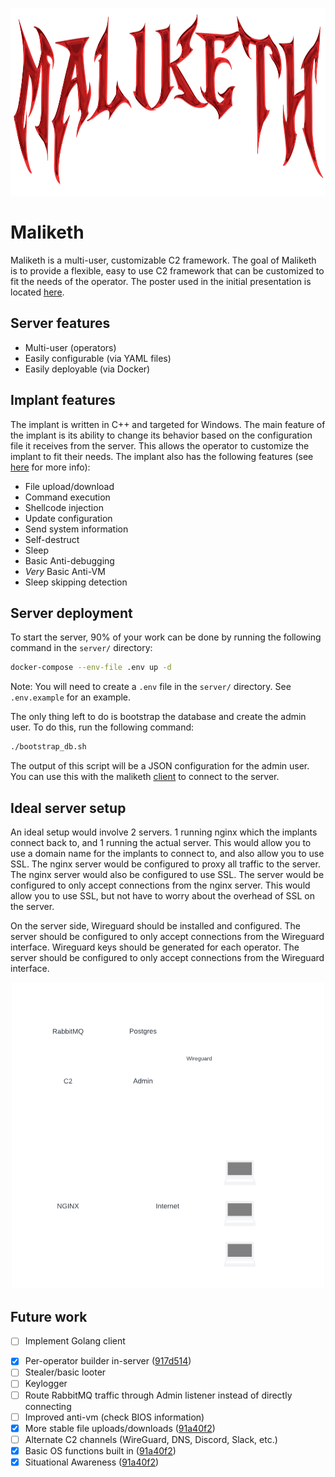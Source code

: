 <!-- Centered logo -->
<p align="center">
  <img src="./data/maliketh_logo.png" alt="Maliketh logo" width="900" height="300"/>
</p>

# Maliketh

Maliketh is a multi-user, customizable C2 framework. The goal of Maliketh is to provide a flexible, easy to use C2 framework that can be customized to fit the needs of the operator. The poster used in the initial presentation is located [here](./data/Maliketh%20C2%20Poster.png).

## Server features

* Multi-user (operators)
* Easily configurable (via YAML files)
* Easily deployable (via Docker)

## Implant features

The implant is written in C++ and targeted for Windows. The main feature of the implant is its ability to change its behavior based on the configuration file it receives from the server. This allows the operator to customize the implant to fit their needs. The implant also has the following features (see [here](./design/opcodes.md) for more info):

* File upload/download
* Command execution
* Shellcode injection
* Update configuration
* Send system information
* Self-destruct
* Sleep
* Basic Anti-debugging
* *Very* Basic Anti-VM
* Sleep skipping detection

## Server deployment

To start the server, 90% of your work can be done by running the following command in the `server/` directory:

```bash
docker-compose --env-file .env up -d
```

Note: You will need to create a `.env` file in the `server/` directory. See `.env.example` for an example.

The only thing left to do is bootstrap the database and create the admin user. To do this, run the following command:

```bash
./bootstrap_db.sh
```

The output of this script will be a JSON configuration for the admin user. You can use this with the maliketh [client](./client/) to connect to the server.

## Ideal server setup

An ideal setup would involve 2 servers. 1 running nginx which the implants connect back to, and 1 running the actual server. This would allow you to use a domain name for the implants to connect to, and also allow you to use SSL. The nginx server would be configured to proxy all traffic to the server. The nginx server would also be configured to use SSL. The server would be configured to only accept connections from the nginx server. This would allow you to use SSL, but not have to worry about the overhead of SSL on the server.

On the server side, Wireguard should be installed and configured. The server should be configured to only accept connections from the Wireguard interface. Wireguard keys should be generated for each operator. The server should be configured to only accept connections from the Wireguard interface.

<p align="center">
  <img src="./data/Maliketh%20Network%20Diagram.png" alt="Ideal setup" width="500"/>
</p>

## Future work

- [ ] Implement Golang client
* [x] Per-operator builder in-server ([917d514](https://github.com/cbrnrd/maliketh/commit/917d514fc6075cc15d0e45b4a1a546e6217e4139))
* [ ] Stealer/basic looter
* [ ] Keylogger
* [ ] Route RabbitMQ traffic through Admin listener instead of directly connecting
* [ ] Improved anti-vm (check BIOS information)
* [x] More stable file uploads/downloads ([91a40f2](https://github.com/cbrnrd/maliketh/commit/91a40f2ba1cded5a025004a6143578fa84baec66))
* [ ] Alternate C2 channels (WireGuard, DNS, Discord, Slack, etc.)
* [x] Basic OS functions built in ([91a40f2](https://github.com/cbrnrd/maliketh/commit/91a40f2ba1cded5a025004a6143578fa84baec66))
* [x] Situational Awareness ([91a40f2](https://github.com/cbrnrd/maliketh/commit/91a40f2ba1cded5a025004a6143578fa84baec66))
